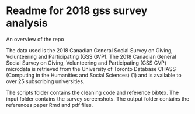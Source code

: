 # Readme for 2018 gss survey analysis

An overview of the repo

The data used is the 2018 Canadian General Social Survey on Giving, Volunteering and Participating (GSS GVP). The 2018 Canadian General Social Survey on Giving, Volunteering and Participating (GSS GVP) microdata is retrieved from the University of Toronto Database CHASS (Computing in the Humanities and Social Sciences) (1) and is available to over 25 subscribing universities.

The scripts folder contains the cleaning code and reference bibtex. The input folder contains the survey screenshots. The output folder contains the references paper Rmd and pdf files.

